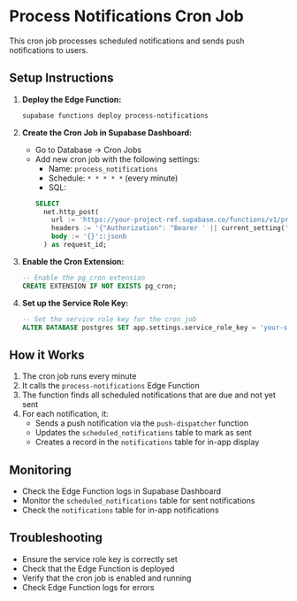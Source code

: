 # Process Notifications Cron Job

This cron job processes scheduled notifications and sends push notifications to users.

## Setup Instructions

1. **Deploy the Edge Function:**
   ```bash
   supabase functions deploy process-notifications
   ```

2. **Create the Cron Job in Supabase Dashboard:**
   - Go to Database → Cron Jobs
   - Add new cron job with the following settings:
     - Name: `process_notifications`
     - Schedule: `* * * * *` (every minute)
     - SQL: 
     ```sql
     SELECT
       net.http_post(
         url := 'https://your-project-ref.supabase.co/functions/v1/process-notifications',
         headers := '{"Authorization": "Bearer ' || current_setting('app.settings.service_role_key') || '", "Content-Type": "application/json"}'::jsonb,
         body := '{}'::jsonb
       ) as request_id;
     ```

3. **Enable the Cron Extension:**
   ```sql
   -- Enable the pg_cron extension
   CREATE EXTENSION IF NOT EXISTS pg_cron;
   ```

4. **Set up the Service Role Key:**
   ```sql
   -- Set the service role key for the cron job
   ALTER DATABASE postgres SET app.settings.service_role_key = 'your-service-role-key';
   ```

## How it Works

1. The cron job runs every minute
2. It calls the `process-notifications` Edge Function
3. The function finds all scheduled notifications that are due and not yet sent
4. For each notification, it:
   - Sends a push notification via the `push-dispatcher` function
   - Updates the `scheduled_notifications` table to mark as sent
   - Creates a record in the `notifications` table for in-app display

## Monitoring

- Check the Edge Function logs in Supabase Dashboard
- Monitor the `scheduled_notifications` table for sent notifications
- Check the `notifications` table for in-app notifications

## Troubleshooting

- Ensure the service role key is correctly set
- Check that the Edge Function is deployed
- Verify that the cron job is enabled and running
- Check Edge Function logs for errors
